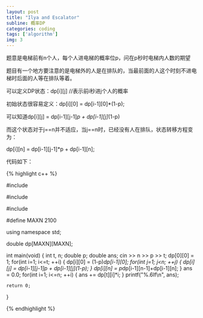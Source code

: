 ```yaml
---
layout: post
title: "Ilya and Escalator"
subline: 概率DP
categories: coding
tags: ['algorithm']
img: 3
---
```


题意是电梯前有n个人，每个人进电梯的概率位p，问在p秒时电梯内人数的期望

题目有一个地方要注意的是电梯外的人是在排队的，当最前面的人这个时刻不进电梯时后面的人等在排队等着。

可以定义DP状态：dp[i][j] //表示前i秒进j个人的概率

初始状态很容易定义：dp[i][0] = dp[i-1][0]*(1-p);

可以知道dp[i][j] = dp[i-1][j-1]*p + dp[i-1][j]*(1-p)

而这个状态对于j==n并不适应，当j==n时，已经没有人在排队，状态转移方程变为：

dp[i][n] = dp[i-1][j-1]*p + dp[i-1][n];

代码如下：

{% highlight c++ %}

#include <cstdio>

#include <cstring>

#include <iostream>

#define MAXN 2100

using namespace std;

double dp[MAXN][MAXN];

int main(void) {
    int t, n;
    double p;
    double ans;
    cin >> n >> p >> t;
    dp[0][0] = 1;
    for(int i=1; i<=t; ++i) {
        dp[i][0] = (1-p)*dp[i-1][0];
        for(int j=1; j<n; ++j) {
            dp[i][j] = dp[i-1][j-1]*p + dp[i-1][j]*(1-p);
        }
        dp[i][n] = p*dp[i-1][n-1]+dp[i-1][n];
    }
    ans = 0.0;
    for(int i=1; i<=n; ++i) {
        ans += dp[t][i]*i;
    }
    printf("%.6lf\n", ans);

    return 0;
}

{% endhighlight %}
